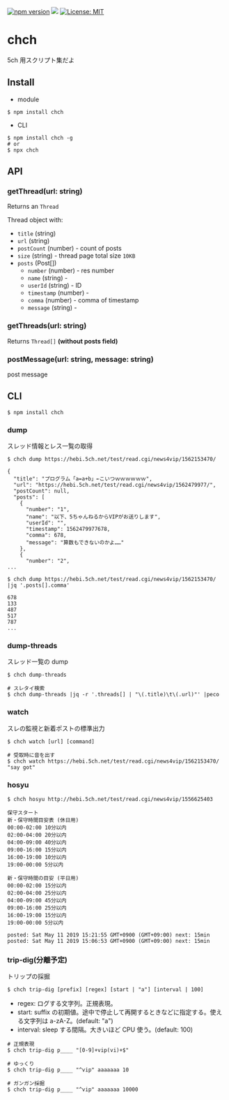 [![npm version](https://badge.fury.io/js/chch.svg)](https://badge.fury.io/js/chch)
![](https://github.com/vipzero/chch/workflows/Node%20CI/badge.svg)
[![License: MIT](https://img.shields.io/badge/License-MIT-yellow.svg)](https://opensource.org/licenses/MIT)


# chch

5ch 用スクリプト集だよ



## Install

- module

```
$ npm install chch
```

- CLI

```
$ npm install chch -g
# or
$ npx chch
```



## API

### getThread(url: string)

Returns an `Thread`

Thread object with:

- `title` (string)
- `url` (string)
- `postCount` (number) - count of posts
- `size` (string) - thread page total size `10KB`
- `posts` (Post[])
  - `number` (number) - res number
  - `name` (string) - 
  - `userId` (string) - ID
  - `timestamp` (number) - 
  - `comma` (number) - comma of timestamp
  - `message` (string) - 


### getThreads(url: string)

Returns `Thread[]` **(without posts field)**


### postMessage(url: string, message: string)

post message


## CLI

```
$ npm install chch
```

### dump

スレッド情報とレス一覧の取得

```
$ chch dump https://hebi.5ch.net/test/read.cgi/news4vip/1562153470/
```

```
{
  "title": "プログラム「a=a+b」←こいつｗｗｗｗｗｗ",
  "url": "https://hebi.5ch.net/test/read.cgi/news4vip/1562479977/",
  "postCount": null,
  "posts": [
    {
      "number": "1",
      "name": "以下、5ちゃんねるからVIPがお送りします",
      "userId": "",
      "timestamp": 1562479977678,
      "comma": 678,
      "message": "算数もできないのかよ……"
    },
    {
      "number": "2",
...
```

```
$ chch dump https://hebi.5ch.net/test/read.cgi/news4vip/1562153470/ |jq '.posts[].comma'
```

```
678
133
487
517
787
...
```

### dump-threads

スレッド一覧の dump

```
$ chch dump-threads
```

```
# スレタイ検索
$ chch dump-threads |jq -r '.threads[] | "\(.title)\t\(.url)"' |peco
```

### watch

スレの監視と新着ポストの標準出力

```
$ chch watch [url] [command]
```

```
# 受取時に音を出す
$ chch watch https://hebi.5ch.net/test/read.cgi/news4vip/1562153470/ "say got"
```

### hosyu

```
$ chch hosyu http://hebi.5ch.net/test/read.cgi/news4vip/1556625403
```

```
保守スタート
新・保守時間目安表 (休日用)
00:00-02:00 10分以内
02:00-04:00 20分以内
04:00-09:00 40分以内
09:00-16:00 15分以内
16:00-19:00 10分以内
19:00-00:00 5分以内

新・保守時間の目安 (平日用)
00:00-02:00 15分以内
02:00-04:00 25分以内
04:00-09:00 45分以内
09:00-16:00 25分以内
16:00-19:00 15分以内
19:00-00:00 5分以内

posted: Sat May 11 2019 15:21:55 GMT+0900 (GMT+09:00) next: 15min
posted: Sat May 11 2019 15:06:53 GMT+0900 (GMT+09:00) next: 15min
```



### trip-dig(分離予定)

トリップの採掘

```
$ chch trip-dig [prefix] [regex] [start | "a"] [interval | 100]
```

- regex: ログする文字列。正規表現。
- start: suffix の初期値。途中で停止して再開するときなどに指定する。使える文字列は a-zA-Z。(default: "a")
- interval: sleep する間隔。大きいほど CPU 使う。(default: 100)

```
# 正規表現
$ chch trip-dig p____ "[0-9]+vip(vi)+$"

# ゆっくり
$ chch trip-dig p____ "^vip" aaaaaaa 10

# ガンガン採掘
$ chch trip-dig p____ "^vip" aaaaaaa 10000
```
